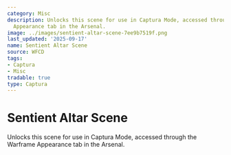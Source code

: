 ```yaml
---
category: Misc
description: Unlocks this scene for use in Captura Mode, accessed through the Warframe
  Appearance tab in the Arsenal.
image: ../images/sentient-altar-scene-7ee9b7519f.png
last_updated: '2025-09-17'
name: Sentient Altar Scene
source: WFCD
tags:
- Captura
- Misc
tradable: true
type: Captura
---
```


# Sentient Altar Scene

Unlocks this scene for use in Captura Mode, accessed through the Warframe Appearance tab in the Arsenal.

